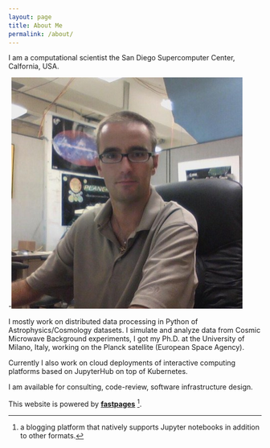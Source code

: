 ```yaml
---
layout: page
title: About Me
permalink: /about/
---
```


I am a computational scientist the San Diego Supercomputer Center, Calfornia, USA.

-![](images/andreazonca.png)

I mostly work on distributed data processing in Python of Astrophysics/Cosmology datasets.
I simulate and analyze data from Cosmic Microwave Background experiments, I got my Ph.D. at
the University of Milano, Italy, working on the Planck satellite (European Space Agency).

Currently I also work on cloud deployments of interactive computing platforms based on
JupyterHub on top of Kubernetes.

I am available for consulting, code-review, software infrastructure design.

This website is powered by **[fastpages](https://github.com/fastai/fastpages)** [^1].

[^1]:a blogging platform that natively supports Jupyter notebooks in addition to other formats.
